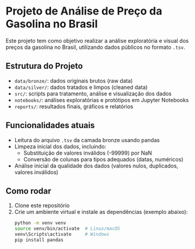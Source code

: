 # Projeto de Análise de Preço da Gasolina no Brasil

Este projeto tem como objetivo realizar a análise exploratória e visual dos preços da gasolina no Brasil, utilizando dados públicos no formato `.tsv`.

## Estrutura do Projeto

- `data/bronze/`: dados originais brutos (raw data)
- `data/silver/`: dados tratados e limpos (cleaned data)
- `src/`: scripts para tratamento, análise e visualização dos dados
- `notebooks/`: análises exploratórias e protótipos em Jupyter Notebooks
- `reports/`: resultados finais, gráficos e relatórios

## Funcionalidades atuais

- Leitura do arquivo `.tsv` da camada bronze usando pandas
- Limpeza inicial dos dados, incluindo:
  - Substituição de valores inválidos (-99999) por NaN
  - Conversão de colunas para tipos adequados (datas, numéricos)
- Análise inicial da qualidade dos dados (valores nulos, duplicados, valores inválidos)

## Como rodar

1. Clone este repositório  
2. Crie um ambiente virtual e instale as dependências (exemplo abaixo):  
   ```bash
   python -m venv venv
   source venv/bin/activate  # Linux/macOS
   venv\Scripts\activate     # Windows
   pip install pandas
